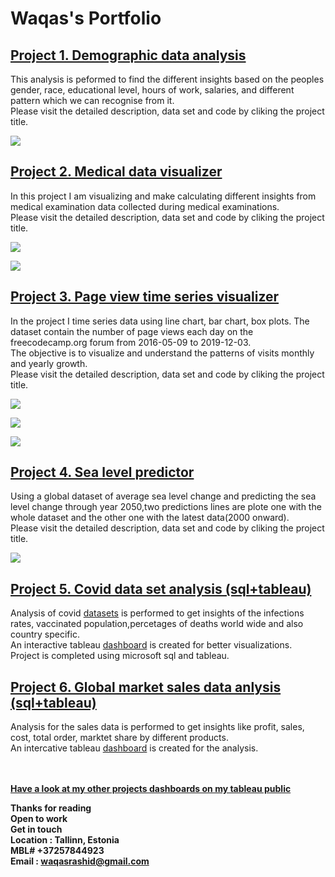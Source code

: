 # Waqas's Portfolio

## [Project 1. Demographic data analysis](https://github.com/Waqas-Rashid/Data-Analysis-with-Pyhton/tree/main/Demographic-data-analyzer)  
This analysis is peformed to find the different insights based on the peoples gender, race, educational level, hours of work, salaries, and different pattern which we can recognise from it.<br/>
Please visit the detailed description, data set and code by cliking the project title.

![](/image_portfolio/image_portfolio/Represtation%20of%20by%20sex%20in%20data%20set%20DEMOGRAPY%20TASK.png)

## [Project 2. Medical data visualizer](https://github.com/Waqas-Rashid/Data-Analysis-with-Pyhton/tree/main/Medical-data-visualizer)
In this project I am visualizing and make calculating different insights from medical examination data collected during medical examinations.<br/>
Please visit the detailed description, data set and code by cliking the project title.

![](https://github.com/Waqas-Rashid/Waqas-s_portfolio/blob/main/image_portfolio/Categorical%20PlotFinal.png)

![](https://github.com/Waqas-Rashid/Waqas-s_portfolio/blob/main/image_portfolio/correlation%20matrixFinal.png)



## [Project 3. Page view time series visualizer](https://github.com/Waqas-Rashid/Data-Analysis-with-Pyhton/tree/main/Page-view-time-series-visualizer)
In the project I time series data using line chart, bar chart, box plots. The dataset contain the number of page views each day on the freecodecamp.org forum from 2016-05-09 to 2019-12-03.<br/>
The objective is to visualize and understand the patterns of visits monthly and yearly growth.<br/>
Please visit the detailed description, data set and code by cliking the project title.

![](https://github.com/Waqas-Rashid/Waqas-s_portfolio/blob/main/image_portfolio/line%20plot%20time%20series.png)

![](https://github.com/Waqas-Rashid/Waqas-s_portfolio/blob/main/image_portfolio/bar%20chart%20montly%20view%20grouped%20by%20year.png)

![](https://github.com/Waqas-Rashid/Waqas-s_portfolio/blob/main/image_portfolio/time%20series%20year%20and%20month%20wise%20box%20plot%20for%20data%20distribution.png)




## [Project 4. Sea level predictor](https://github.com/Waqas-Rashid/Data-Analysis-with-Pyhton/tree/main/Sea-level-predictor)
Using a global dataset of average sea level change and predicting the sea level change through year 2050,two predictions lines are plote one with the whole dataset and the other one with the latest data(2000 onward).<br/>
Please visit the detailed description, data set and code by cliking the project title.

![](https://github.com/Waqas-Rashid/Waqas-s_portfolio/blob/main/image_portfolio/Sea%20level%20predictor%20line%20of%20best%20fit%20till%202050.png)

## [Project 5. Covid data set analysis (sql+tableau)](https://github.com/Waqas-Rashid/Data-Analytics-Sql-data-exploration/blob/main/CovidDataAnalysis.sql)

Analysis of covid [datasets](https://ourworldindata.org/covid-deaths) is performed to get insights of the infections rates, vaccinated population,percetages of deaths world wide and also country specific.<br/>An interactive tableau [dashboard](https://public.tableau.com/app/profile/waqas.rashid/viz/CovidStatsAnalysisWorldwide/Dashboard1) is created for better visualizations.<br/>
Project is completed using microsoft sql and tableau.

## [Project 6. Global market sales data anlysis (sql+tableau)](https://github.com/Waqas-Rashid/Data-Analytics-Sql-data-exploration/blob/main/EDA%20(Global%20store%20data).sql)
Analysis for the sales data is performed to get insights like profit, sales, cost, total order, marktet share by different products.<br/>An intercative tableau [dashboard](https://public.tableau.com/app/profile/waqas.rashid/viz/InteractiveSalesDashboard_16438193433250/Dashboard1) is created for the analysis.<br/>
<br/>
<br/>

**[Have a look at my other projects dashboards on my tableau public](https://public.tableau.com/app/profile/waqas.rashid)**

**Thanks for reading**<br/>
**Open to work**<br/>
**Get in touch**<br/>
**Location : Tallinn, Estonia**<br/>
**MBL# +37257844923**<br/>
**Email : waqasrashid@gmail.com**
